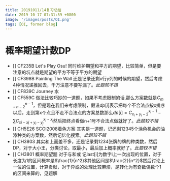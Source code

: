 ```yaml
---
title: 20191011/14复习总结
date: 2019-10-17 07:31:59 +0800
image: '/images/posts/OI.png'
tags: [OI, former blog]
---
```


# 概率期望计数DP
- [] CF235B Let's Play Osu! 同时维护期望和平方的期望，比较简单，但是要注意的坑点就是期望的平方不等于平方的期望
- [] CF398B Painting The Wall 还是记录还剩x行y列的时候的期望，然后考虑4种情况递推回去，千万注意不要写漏了。*此题较不错*
- [] CF839C Journey 水
- [] CF559C 做法比较巧妙的一道题，如果不考虑限制的话,那么方案数就是$C_{m+n-2}^{n-1}$，但是现在我们来考虑限制，假设$dp[i]$表示把每个不合法点按x排序以后，走到第x个点且不走不合法点的方案总数那么$dp[i]=C_{x_i+y_i-2}^{x_i-1}-\sum C_{xi-xj+y_i-y_j}^{x_i-x_j}$然后把终点看做n+1号不合法点做就好了。*此题较不错*
- [] CH5E26 SCOI2008着色方案 其实是一道题，记还剩12345个涂色机会的油漆种类的方案数，然后记忆化搜索。*此题较不错*
- [] CH3803 其实和上面差不多，还是记录剩1234张牌的牌的种类数，然后DP，对于大小王，分类讨论，取最小，最后加上概率就好了。*此题较不错*
- [] CH3801 概率期望题 对于与和或 记last[i]为数字i上一次出现的位置，对于长度为1的区间概率是$\frac{1}{n^2}$其他区间是$\frac{2}{n^2}$然后讨论上一位的位置，计算贡献，对于异或的处理比较麻烦，是转化为有奇数偶数个1的区间来算的，见题解
